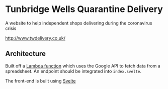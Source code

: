 # Tunbridge Wells Quarantine Delivery

A website to help independent shops delivering during the coronavirus crisis

http://www.twdelivery.co.uk/

## Architecture

Built off a [Lambda function](https://docs.aws.amazon.com/lambda/latest/dg/welcome.html) which uses the Google API to fetch data from a spreadsheet. An endpoint should be integrated into `index.svelte`.

The front-end is built using [Svelte](https://svelte.dev/)
